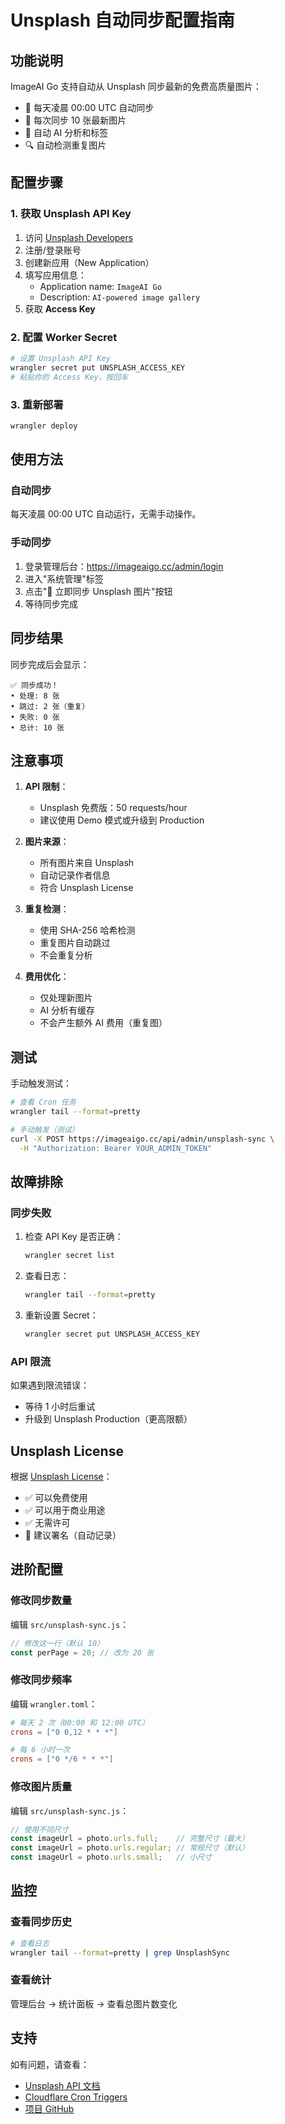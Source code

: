 # Unsplash 自动同步配置指南

## 功能说明

ImageAI Go 支持自动从 Unsplash 同步最新的免费高质量图片：

- 🔄 每天凌晨 00:00 UTC 自动同步
- 📸 每次同步 10 张最新图片
- 🤖 自动 AI 分析和标签
- 🔍 自动检测重复图片

## 配置步骤

### 1. 获取 Unsplash API Key

1. 访问 [Unsplash Developers](https://unsplash.com/developers)
2. 注册/登录账号
3. 创建新应用（New Application）
4. 填写应用信息：
   - Application name: `ImageAI Go`
   - Description: `AI-powered image gallery`
5. 获取 **Access Key**

### 2. 配置 Worker Secret

```bash
# 设置 Unsplash API Key
wrangler secret put UNSPLASH_ACCESS_KEY
# 粘贴你的 Access Key，按回车
```

### 3. 重新部署

```bash
wrangler deploy
```

## 使用方法

### 自动同步

每天凌晨 00:00 UTC 自动运行，无需手动操作。

### 手动同步

1. 登录管理后台：https://imageaigo.cc/admin/login
2. 进入"系统管理"标签
3. 点击"🔄 立即同步 Unsplash 图片"按钮
4. 等待同步完成

## 同步结果

同步完成后会显示：

```
✅ 同步成功！
• 处理: 8 张
• 跳过: 2 张（重复）
• 失败: 0 张
• 总计: 10 张
```

## 注意事项

1. **API 限制**：
   - Unsplash 免费版：50 requests/hour
   - 建议使用 Demo 模式或升级到 Production

2. **图片来源**：
   - 所有图片来自 Unsplash
   - 自动记录作者信息
   - 符合 Unsplash License

3. **重复检测**：
   - 使用 SHA-256 哈希检测
   - 重复图片自动跳过
   - 不会重复分析

4. **费用优化**：
   - 仅处理新图片
   - AI 分析有缓存
   - 不会产生额外 AI 费用（重复图）

## 测试

手动触发测试：

```bash
# 查看 Cron 任务
wrangler tail --format=pretty

# 手动触发（测试）
curl -X POST https://imageaigo.cc/api/admin/unsplash-sync \
  -H "Authorization: Bearer YOUR_ADMIN_TOKEN"
```

## 故障排除

### 同步失败

1. 检查 API Key 是否正确：
   ```bash
   wrangler secret list
   ```

2. 查看日志：
   ```bash
   wrangler tail --format=pretty
   ```

3. 重新设置 Secret：
   ```bash
   wrangler secret put UNSPLASH_ACCESS_KEY
   ```

### API 限流

如果遇到限流错误：
- 等待 1 小时后重试
- 升级到 Unsplash Production（更高限额）

## Unsplash License

根据 [Unsplash License](https://unsplash.com/license)：
- ✅ 可以免费使用
- ✅ 可以用于商业用途
- ✅ 无需许可
- 📝 建议署名（自动记录）

## 进阶配置

### 修改同步数量

编辑 `src/unsplash-sync.js`：

```javascript
// 修改这一行（默认 10）
const perPage = 20; // 改为 20 张
```

### 修改同步频率

编辑 `wrangler.toml`：

```toml
# 每天 2 次（00:00 和 12:00 UTC）
crons = ["0 0,12 * * *"]

# 每 6 小时一次
crons = ["0 */6 * * *"]
```

### 修改图片质量

编辑 `src/unsplash-sync.js`：

```javascript
// 使用不同尺寸
const imageUrl = photo.urls.full;    // 完整尺寸（最大）
const imageUrl = photo.urls.regular; // 常规尺寸（默认）
const imageUrl = photo.urls.small;   // 小尺寸
```

## 监控

### 查看同步历史

```bash
# 查看日志
wrangler tail --format=pretty | grep UnsplashSync
```

### 查看统计

管理后台 → 统计面板 → 查看总图片数变化

## 支持

如有问题，请查看：
- [Unsplash API 文档](https://unsplash.com/documentation)
- [Cloudflare Cron Triggers](https://developers.cloudflare.com/workers/configuration/cron-triggers/)
- [项目 GitHub](https://github.com/zhaibin/imageaigo)

